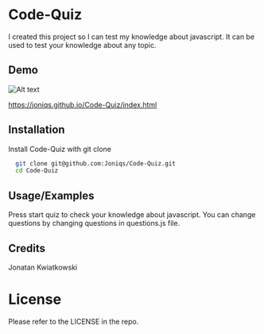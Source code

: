 # Code-Quiz

I created this project so I can test my knowledge about javascript. It can be used to test your knowledge about any topic.


## Demo

![Alt text](/images/demo_image.png)

https://joniqs.github.io/Code-Quiz/index.html


## Installation

Install Code-Quiz with git clone

```bash
  git clone git@github.com:Joniqs/Code-Quiz.git
  cd Code-Quiz
```
    
## Usage/Examples

Press start quiz to check your knowledge about javascript. You can change questions by changing questions in questions.js file.


## Credits

Jonatan Kwiatkowski
# License

Please refer to the LICENSE in the repo.